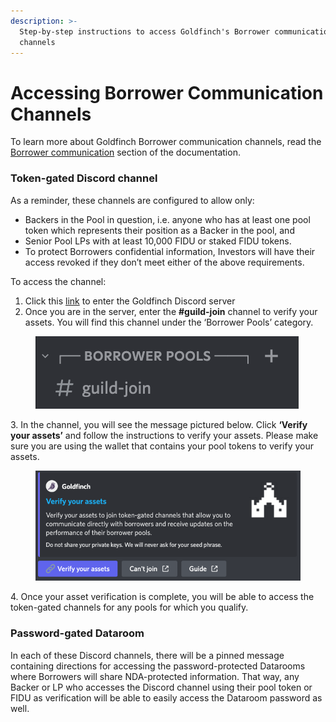 ```yaml
---
description: >-
  Step-by-step instructions to access Goldfinch's Borrower communication
  channels
---
```


# Accessing Borrower Communication Channels

To learn more about Goldfinch Borrower communication channels, read the [Borrower communication](../borrower-communication.md) section of the documentation.

### Token-gated Discord channel&#x20;

As a reminder, these channels are configured to allow only:&#x20;

* Backers in the Pool in question, i.e. anyone who has at least one pool token which represents their position as a Backer in the pool, and&#x20;
* Senior Pool LPs with at least 10,000 FIDU or staked FIDU tokens.&#x20;
* To protect Borrowers confidential information, Investors will have their access revoked if they don’t meet either of the above requirements.&#x20;

To access the channel:

1. Click this [link](https://discord.com/channels/793925570739044362/1034881143964717066) to enter the Goldfinch Discord server
2. Once you are in the server, enter the **#guild-join** channel to verify your assets. You will find this channel under the ‘Borrower Pools’ category.

<figure><img src="../.gitbook/assets/image.png" alt=""><figcaption></figcaption></figure>

3\. In the channel, you will see the message pictured below. Click **‘Verify your assets’** and follow the instructions to verify your assets. Please make sure you are using the wallet that contains your pool tokens to verify your assets.

<figure><img src="../.gitbook/assets/Screen Shot 2022-10-26 at 1.33.31 PM.png" alt=""><figcaption></figcaption></figure>

4\. Once your asset verification is complete, you will be able to access the token-gated channels for any pools for which you qualify.

### Password-gated Dataroom

In each of these Discord channels, there will be a pinned message containing directions for accessing the password-protected Datarooms where Borrowers will share NDA-protected information. That way, any Backer or LP who accesses the Discord channel using their pool token or FIDU as verification will be able to easily access the Dataroom password as well.
